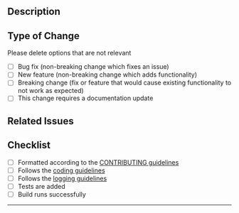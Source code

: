 ## Description
<!-- Briefly describe what the pull request/change does -->

## Type of Change
Please delete options that are not relevant
- [ ] Bug fix (non-breaking change which fixes an issue)
- [ ] New feature (non-breaking change which adds functionality)
- [ ] Breaking change (fix or feature that would cause existing functionality to not work as expected)
- [ ] This change requires a documentation update

## Related Issues
<!-- List any related issues (e.g., Fixes #20, Closes #19) -->

## Checklist
- [ ] Formatted according to the  [CONTRIBUTING guidelines](https://github.com/carbonintensityio/scheduler/blob/main/CONTRIBUTING.md)
- [ ] Follows the [coding guidelines](https://github.com/carbonintensityio/scheduler/blob/main/CONTRIBUTING.md#coding-guidelines)
- [ ] Follows the [logging guidelines](https://github.com/carbonintensityio/scheduler/blob/main/CONTRIBUTING.md#logging-guidelines)
- [ ] Tests are added
- [ ] Build runs successfully

-------
